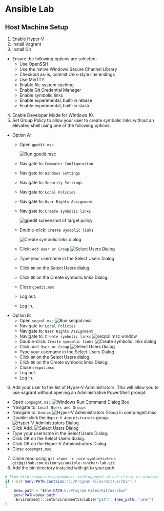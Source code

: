 # Ansible Lab

## Host Machine Setup

1. Enable Hyper-V
2. Install Vagrant
3. Install Git

  - Ensure the following options are selected:
    - Use OpenSSH
    - Use the native Windows Secure Channel Library
    - Checkout as-is, commit Unix-style line endings
    - Use MinTTY
    - Enable file system caching
    - Enable Git Credential Manager
    - Enable symbolic links
    - Enable experimental, built-in rebase
    - Enable experimental, built-in stash

4. Enable Developer Mode for Windows 10.
5. Set Group Policy to allow your user to create symbolic links without an elevated shell using one of the following options.

  - Option A: 
    - Open `gpedit.msc`

      ![Run gpedit.msc](.imgs/setup/run-gpedit.PNG)

    - Navigate to: `Computer Configuration`
    - Navigate to: `Windows Settings`
    - Navigate to: `Security Settings`
    - Navigate to: `Local Policies`
    - Navigate to: `User Rights Assignment`
    - Navigate to: `Create symbolic links`

      ![gpedit screenshot of target policy](.imgs/setup/gpedit.PNG)
    - Double-click: `Create symbolic links`

      ![Create symbolic links dialog](.imgs/setup/create-symbolic-links-dialog.PNG)
    
    - Click: `Add User or Group`
    ![Select Users Dialog](.imgs/setup/select-users-dialog.PNG)
    - Type your username in the Select Users Dialog.
    - Click `OK` on the Select Users dialog.
    - Click `OK` on the Create symbolic links Dialog.
    - Close `gpedit.msc`
    - Log out.
    - Log in.
  - Option B: 
    - Open `secpol.msc`
      ![Run secpol.msc](.imgs/setup/run-secpol.PNG)
    - Navigate to: `Local Policies`
    - Navigate to: `User Rights Assignment`
    - Navigate to: `Create symbolic links`
      ![secpol.msc window](.imgs/setup/secpol.PNG)
    - Double-click: `Create symbolic links`
      ![Create symbolic links dialog](.imgs/setup/create-symbolic-links-dialog.PNG)
    - Click: `Add User or Group`
    ![Select Users Dialog](.imgs/setup/select-users-dialog.PNG)
    - Type your username in the Select Users Dialog.
    - Click `OK` on the Select Users dialog.
    - Click `OK` on the Create symbolic links Dialog.
    - Close `secpol.msc`
    - Log out.
    - Log in.

6. Add your user to the list of Hyper-V Administrators.  This will allow you to use vagrant without opening an Administrative PowerShell prompt.

  - Open `compmgmt.msc`
    ![Windows Run Command Dialog Box](.imgs/setup/compmgmt.PNG)
  - Navigate to: `Local Users and Groups`
  - Navigate to: `Groups`
    ![Hyper-V Administrators Group in compmgmt.msc](.imgs/setup/hyperv-administrators.PNG)
  - Double-click the `Hyper-V Administrators` group.
    ![Hyper-V Administrators Dialog](.imgs/setup/group-dialog.PNG)
  - Click Add.
    ![Select Users Dialog](.imgs/setup/select-users-dialog.PNG)
  - Type your username in the Select Users Dialog.
  - Click OK on the Select Users dialog.
  - Click OK on the Hyper-V Administrators Dialog.
  - Close `compmgmt.msc`.



7. Clone repo using `git clone -c core.symlinks=true git@github.com:estenrye/ansible-rancher-lab.git`
8. Add the bin directory installed with git to your path:

```powershell
# From http://www.hurryupandwait.io/blog/need-an-ssh-client-on-windows-dont-use-putty-or-cygwinuse-git
if (-not $env:PATH.Contains('C:/Program Files/Git/usr/bin'))
{
    $new_path = "$env:PATH;C:/Program Files/Git/usr/bin"
    $env:PATH=$new_path
    [Environment]::SetEnvironmentVariable("path", $new_path, "user")
}
```